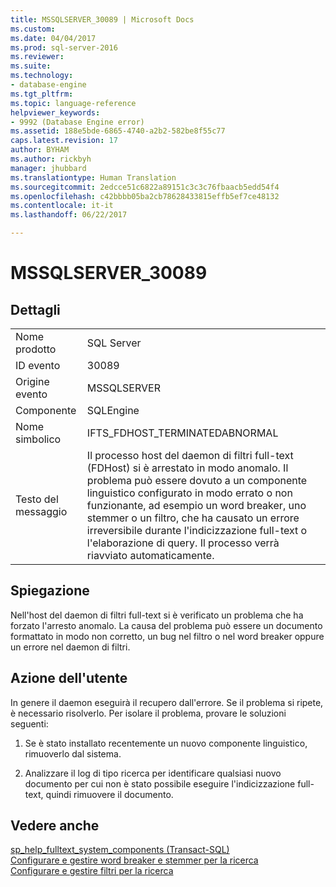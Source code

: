 ```yaml
---
title: MSSQLSERVER_30089 | Microsoft Docs
ms.custom: 
ms.date: 04/04/2017
ms.prod: sql-server-2016
ms.reviewer: 
ms.suite: 
ms.technology:
- database-engine
ms.tgt_pltfrm: 
ms.topic: language-reference
helpviewer_keywords:
- 9992 (Database Engine error)
ms.assetid: 188e5bde-6865-4740-a2b2-582be8f55c77
caps.latest.revision: 17
author: BYHAM
ms.author: rickbyh
manager: jhubbard
ms.translationtype: Human Translation
ms.sourcegitcommit: 2edcce51c6822a89151c3c3c76fbaacb5edd54f4
ms.openlocfilehash: c42bbbb05ba2cb78628433815effb5ef7ce48132
ms.contentlocale: it-it
ms.lasthandoff: 06/22/2017

---
```

# <a name="mssqlserver30089"></a>MSSQLSERVER_30089
  
## <a name="details"></a>Dettagli  
  
|||  
|-|-|  
|Nome prodotto|SQL Server|  
|ID evento|30089|  
|Origine evento|MSSQLSERVER|  
|Componente|SQLEngine|  
|Nome simbolico|IFTS_FDHOST_TERMINATEDABNORMAL|  
|Testo del messaggio|Il processo host del daemon di filtri full-text (FDHost) si è arrestato in modo anomalo. Il problema può essere dovuto a un componente linguistico configurato in modo errato o non funzionante, ad esempio un word breaker, uno stemmer o un filtro, che ha causato un errore irreversibile durante l'indicizzazione full-text o l'elaborazione di query. Il processo verrà riavviato automaticamente.|  
  
## <a name="explanation"></a>Spiegazione  
Nell'host del daemon di filtri full-text si è verificato un problema che ha forzato l'arresto anomalo. La causa del problema può essere un documento formattato in modo non corretto, un bug nel filtro o nel word breaker oppure un errore nel daemon di filtri.  
  
## <a name="user-action"></a>Azione dell'utente  
In genere il daemon eseguirà il recupero dall'errore. Se il problema si ripete, è necessario risolverlo. Per isolare il problema, provare le soluzioni seguenti:  
  
1.  Se è stato installato recentemente un nuovo componente linguistico, rimuoverlo dal sistema.  
  
2.  Analizzare il log di tipo ricerca per identificare qualsiasi nuovo documento per cui non è stato possibile eseguire l'indicizzazione full-text, quindi rimuovere il documento.  
  
## <a name="see-also"></a>Vedere anche  
[sp_help_fulltext_system_components &#40;Transact-SQL&#41;](~/relational-databases/system-stored-procedures/sp-help-fulltext-system-components-transact-sql.md)  
[Configurare e gestire word breaker e stemmer per la ricerca](~/relational-databases/search/configure-and-manage-word-breakers-and-stemmers-for-search.md)  
[Configurare e gestire filtri per la ricerca](~/relational-databases/search/configure-and-manage-filters-for-search.md)  
  

